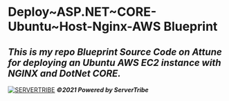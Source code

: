 # **Deploy\~ASP.NET~CORE-Ubuntu~Host-Nginx-AWS Blueprint**
***This is my repo Blueprint Source Code on Attune for deploying an Ubuntu AWS EC2 instance with NGINX and DotNet CORE.***
---
[![SERVERTRIBE](https://www.servertribe.com/wp-content/themes/mars/assets/images/attune_logo.svg)](https://www.servertribe.com/)
***&copy;2021 Powered by ServerTribe***
